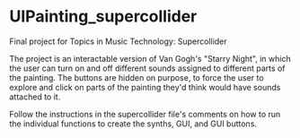 # UIPainting_supercollider

Final project for Topics in Music Technology: Supercollider

The project is an interactable version of Van Gogh's "Starry Night", in which the user can turn on and off different sounds assigned to different parts of the painting. The buttons are hidden on purpose, to force the user to explore and click on parts of the painting they'd think would have sounds attached to it.

Follow the instructions in the supercollider file's comments on how to run the individual functions to create the synths, GUI, and GUI buttons.